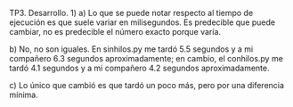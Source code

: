 TP3. Desarrollo.
1)
a) Lo que se puede notar respecto al tiempo de ejecución es que suele variar en milisegundos. Es predecible que puede cambiar, no es predecible el número exacto porque varía.

b) No, no son iguales. En sinhilos.py me tardó 5.5 segundos y a mi compañero 6.3 segundos aproximadamente; en cambio, el conhilos.py me tardó 4.1 segundos y a mi compañero 4.2 segundos aproximadamente.

c) Lo único que cambió es que tardó un poco más, pero por una diferencia mínima.

